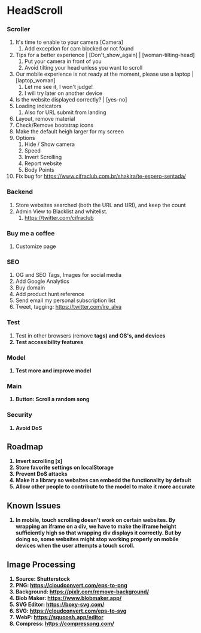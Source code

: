 # HeadScroll

### Scroller

1. It's time to enable to your camera [Camera]
   1. Add exception for cam blocked or not found
2. Tips for a better experience | [Don't_show_again] | [woman-tilting-head]
   1. Put your camera in front of you
   2. Avoid tilting your head unless you want to scroll
3. Our mobile experience is not ready at the moment, please use a laptop | [laptop_woman] 
   1. Let me see it, I won't judge!
   2. I will try later on another device
4. Is the website displayed correctly? | [yes-no]
5. Loading indicators
   1. Also for URL submit from landing
6. Layout, remove material
7. Check/Remove bootstrap icons
8. Make the default heigh larger for my screen
9. Options
   1. Hide / Show camera
   2. Speed
   3. Invert Scrolling
   4. Report website
   5. Body Points
10. Fix bug for https://www.cifraclub.com.br/shakira/te-espero-sentada/

### Backend

1. Store websites searched (both the URL and URI), and keep the count
2. Admin View to Blacklist and whitelist.
   1. https://twitter.com/cifraclub

### Buy me a coffee

1. Customize page

### SEO

1. OG and SEO Tags, Images for social media
2. Add Google Analytics
3. Buy domain
4. Add product hunt reference
5. Send email my personal subscription list
6. Tweet, tagging: https://twitter.com/ire_alva

### Test

1. Test in other browsers (remove <b> tags) and OS's, and devices
2. Test accessibility features

### Model

1. Test more and improve model

### Main

1. Button: Scroll a random song

### Security 

1. Avoid DoS


## Roadmap

1. Invert scrolling [x]
1. Store favorite settings on localStorage
2. Prevent DoS attacks
3. Make it a library so websites can embedd the functionality by default
4. Allow other people to contribute to the model to make it more accurate

## Known Issues

1. In mobile, touch scrolling doesn't work on certain websites. By wrapping an iframe on a div, we have to make the iframe height sufficiently high so that wrapping div displays it correctly. But by doing so, some websites might stop working properly on mobile devices when the user attempts a touch scroll.

## Image Processing

1. Source: Shutterstock
2. PNG: https://cloudconvert.com/eps-to-png
3. Background: https://pixlr.com/remove-background/
4. Blob Maker: https://www.blobmaker.app/
5. SVG Editor: https://boxy-svg.com/
6. SVG: https://cloudconvert.com/eps-to-svg
7. WebP: https://squoosh.app/editor
8. Compress: https://compresspng.com/